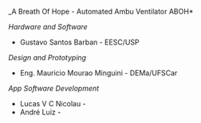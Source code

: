 _A Breath Of Hope - Automated Ambu Ventilator ABOH*

*Hardware and Software*
* Gustavo Santos Barban - EESC/USP

*Design and Prototyping*
* Eng. Mauricio Mourao Minguini - DEMa/UFSCar

*App Software Development*
* Lucas V C Nicolau - 
* André Luiz -
